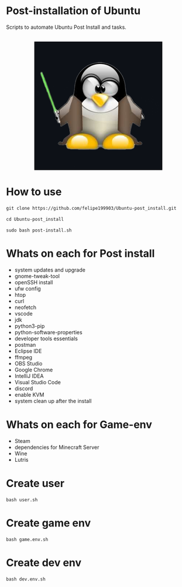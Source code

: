 # Post-installation of Ubuntu

Scripts to automate Ubuntu Post Install and tasks.
<br><br>

<p align="center">
  <img src=".github/linux.png">
</p>

# How to use
```
git clone https://github.com/felipe199903/Ubuntu-post_install.git
```
```
cd Ubuntu-post_install
```
```
sudo bash post-install.sh
```
# Whats on each for Post install
- system updates and upgrade
- gnome-tweak-tool
- openSSH install
- ufw config
- htop
- curl
- neofetch
- vscode
- jdk
- python3-pip
- python-software-properties
- developer tools essentials
- postman
- Eclipse IDE
- ffmpeg
- OBS Studio
- Google Chrome
- IntelliJ IDEA
- Visual Studio Code
- discord
- enable KVM
- system clean up after the install

# Whats on each for Game-env
- Steam
- dependencies for Minecraft Server
- Wine
- Lutris

# Create user

```
bash user.sh
```

# Create game env

```
bash game.env.sh
```

# Create dev env

```
bash dev.env.sh
```